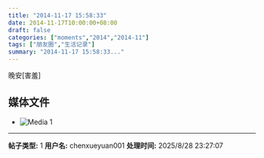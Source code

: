 ```yaml
---
title: "2014-11-17 15:58:33"
date: 2014-11-17T10:00:00+08:00
draft: false
categories: ["moments","2014","2014-11"]
tags: ["朋友圈","生活记录"]
summary: "2014-11-17 15:58:33..."
---
```


晚安[害羞]

## 媒体文件

- ![Media 1](/Moments/photos/2014-11-17/201411171558330.jpg)

---

**帖子类型:** 1
**用户名:** chenxueyuan001
**处理时间:** 2025/8/28 23:27:07